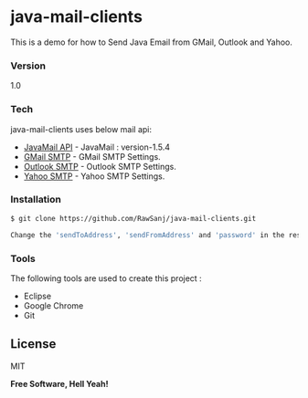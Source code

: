 # java-mail-clients

This is a demo for how to Send Java Email from GMail, Outlook and Yahoo.

### Version
1.0

### Tech

java-mail-clients uses below mail api:

* [JavaMail API] - JavaMail : version-1.5.4 
* [GMail SMTP] - GMail SMTP Settings.
* [Outlook SMTP] - Outlook SMTP Settings.
* [Yahoo SMTP] - Yahoo SMTP Settings.

### Installation

```sh
$ git clone https://github.com/RawSanj/java-mail-clients.git
```
```sh
Change the 'sendToAddress', 'sendFromAddress' and 'password' in the respective E-Mail client app and run as Java Application.
```

### Tools

The following tools are used to create this project :

* Eclipse
* Google Chrome
* Git

License
----

MIT


**Free Software, Hell Yeah!**

[//]: # (These are reference links used in the body of this note and get stripped out when the markdown processor does its job. There is no need to format nicely because it shouldn't be seen. Thanks SO - http://stackoverflow.com/questions/4823468/store-comments-in-markdown-syntax)

   [JavaMail API]: <http://www.oracle.com/technetwork/java/javamail/index.html>
   [GMail SMTP]: <https://support.google.com/a/answer/176600?hl=en>
   [Outlook SMTP]: <https://www.outlook-apps.com/outlook-com-pop-settings/>
   [Yahoo SMTP]: <http://www.serversmtp.com/en/smtp-yahoo>
